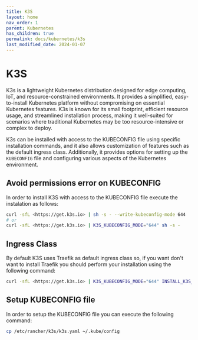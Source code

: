 ```yaml
---
title: K3S
layout: home
nav_order: 1
parent: Kubernetes
has_children: true
permalink: docs/kubernetes/k3s
last_modified_date: 2024-01-07
---
```


# K3S

K3s is a lightweight Kubernetes distribution designed for edge computing, IoT, and resource-constrained environments. It provides a simplified, easy-to-install Kubernetes platform without compromising on essential Kubernetes features. K3s is known for its small footprint, efficient resource usage, and streamlined installation process, making it well-suited for scenarios where traditional Kubernetes may be too resource-intensive or complex to deploy.

K3s can be installed with access to the KUBECONFIG file using specific installation commands, and it also allows customization of features such as the default ingress class. Additionally, it provides options for setting up the `KUBECONFIG` file and configuring various aspects of the Kubernetes environment.


## Avoid permissions error on KUBECONFIG

In order to install K3S with access to the KUBECONFIG file execute the instalation as follows:

```bash
curl -sfL <https://get.k3s.io> | sh -s - --write-kubeconfig-mode 644
# or
curl -sfL <https://get.k3s.io> | K3S_KUBECONFIG_MODE="644" sh -s -
```

## Ingress Class

By default K3S uses Traefik as default ingress class so, if you want don't want to install Traefik you should perform your installation using the following command:

```bash
curl -sfL <https://get.k3s.io> | K3S_KUBECONFIG_MODE="644" INSTALL_K3S_VERSION="v1.22.17+k3s1" INSTALL_K3S_EXEC="--disable=traefik" sh -s -
```

## Setup KUBECONFIG file

In order to setup the KUBECONFIG file you can execute the following command:

```bash
cp /etc/rancher/k3s/k3s.yaml ~/.kube/config
```
